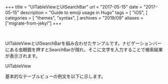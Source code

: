 +++
title = "UITableViewとUISearchBar"
url = "2017-05-15"
date = "2017-05-15"
description = "Guide to emoji usage in Hugo"
tags = [
    "iOS",
]
categories = [
    "themes",
    "syntax",
]
archives = "2019/09"
aliases = ["migrate-from-jekyl"]
+++

<br>

UITableViewとUISearchBarを組み合わせたサンプルです。ナビゲーションバーにある虫眼鏡を押すとSearchBarが現れ、そこに文字を入力することで検索結果が表示されます。

UITableView

基本的なテーブルビューの例文を以下に示します。

<script src="https://gist.github.com/O-Junpei/b869d250b494922523717b6443c83408.js"></script>
